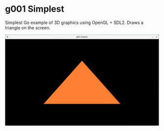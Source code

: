# g001 Simplest

Simplest Go example of 3D graphics using OpenGL + SDL2. Draws a triangle on the screen.

![Orange triangle in a black SDL2 window](screenshots/01.png)

